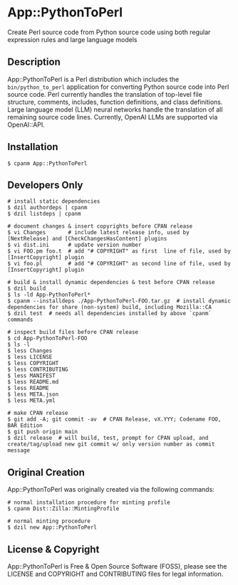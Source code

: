 App::PythonToPerl
==============
Create Perl source code from Python source code using both regular expression rules and large language models

## Description
App::PythonToPerl is a Perl distribution which includes the `bin/python_to_perl` application for converting Python source code into Perl source code.  Perl currently handles the translation of top-level file structure, comments, includes, function definitions, and class definitions.  Large language model (LLM) neural networks handle the translation of all remaining source code lines.  Currently, OpenAI LLMs are supported via OpenAI::API.


## Installation
```
$ cpanm App::PythonToPerl
```

## Developers Only
```
# install static dependencies
$ dzil authordeps | cpanm
$ dzil listdeps | cpanm

# document changes & insert copyrights before CPAN release
$ vi Changes       # include latest release info, used by [NextRelease] and [CheckChangesHasContent] plugins
$ vi dist.ini      # update version number
$ vi FOO.pm foo.t  # add "# COPYRIGHT" as first  line of file, used by [InsertCopyright] plugin
$ vi foo.pl        # add "# COPYRIGHT" as second line of file, used by [InsertCopyright] plugin

# build & install dynamic dependencies & test before CPAN release
$ dzil build
$ ls -ld App-PythonToPerl*
$ cpanm --installdeps ./App-PythonToPerl-FOO.tar.gz  # install dynamic dependencies for share (non-system) build, including Mozilla::CA
$ dzil test  # needs all dependencies installed by above `cpanm` commands

# inspect build files before CPAN release
$ cd App-PythonToPerl-FOO
$ ls -l
$ less Changes 
$ less LICENSE 
$ less COPYRIGHT
$ less CONTRIBUTING
$ less MANIFEST 
$ less README.md 
$ less README
$ less META.json 
$ less META.yml

# make CPAN release
$ git add -A; git commit -av  # CPAN Release, vX.YYY; Codename FOO, BAR Edition
$ git push origin main
$ dzil release  # will build, test, prompt for CPAN upload, and create/tag/upload new git commit w/ only version number as commit message
```

## Original Creation
App::PythonToPerl was originally created via the following commands:

```
# normal installation procedure for minting profile
$ cpanm Dist::Zilla::MintingProfile

# normal minting procedure
$ dzil new App::PythonToPerl
```

## License & Copyright
App::PythonToPerl is Free & Open Source Software (FOSS), please see the LICENSE and COPYRIGHT and CONTRIBUTING files for legal information.
